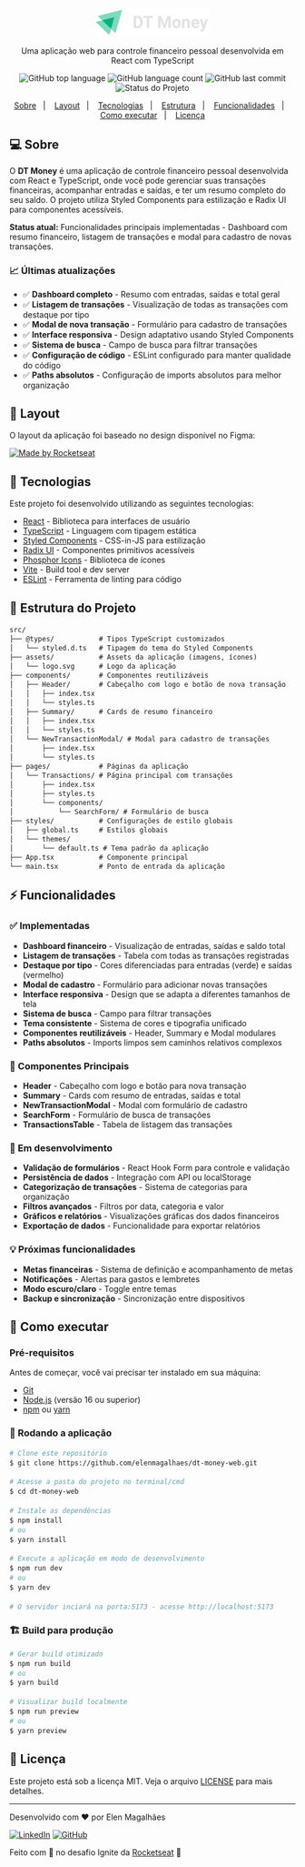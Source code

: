 <div align="center">
  <img src="src/assets/logo.svg" alt="DT Money" width="200"/>
</div>

<p align="center">
  Uma aplicação web para controle financeiro pessoal desenvolvida em React com TypeScript
</p>

<p align="center">
  <img alt="GitHub top language" src="https://img.shields.io/github/languages/top/elenmagalhaes/dt-money-web?color=00875F">
  <img alt="GitHub language count" src="https://img.shields.io/github/languages/count/elenmagalhaes/dt-money-web?color=00875F">
  <img alt="GitHub last commit" src="https://img.shields.io/github/last-commit/elenmagalhaes/dt-money-web?color=00875F">
  <img alt="Status do Projeto" src="https://img.shields.io/badge/status-development-yellow">
</p>


<div align="center">
  <a href="#-sobre">Sobre</a>&nbsp;&nbsp;&nbsp;|&nbsp;&nbsp;&nbsp;
  <a href="#-layout">Layout</a>&nbsp;&nbsp;&nbsp;|&nbsp;&nbsp;&nbsp;
  <a href="#-tecnologias">Tecnologias</a>&nbsp;&nbsp;&nbsp;|&nbsp;&nbsp;&nbsp;
  <a href="#-estrutura-do-projeto">Estrutura</a>&nbsp;&nbsp;&nbsp;|&nbsp;&nbsp;&nbsp;
  <a href="#-funcionalidades">Funcionalidades</a>&nbsp;&nbsp;&nbsp;|&nbsp;&nbsp;&nbsp;
  <a href="#-como-executar">Como executar</a>&nbsp;&nbsp;&nbsp;|&nbsp;&nbsp;&nbsp;
  <a href="#-licença">Licença</a>
</div>

## 💻 Sobre

O **DT Money** é uma aplicação de controle financeiro pessoal desenvolvida com React e TypeScript, onde você pode gerenciar suas transações financeiras, acompanhar entradas e saídas, e ter um resumo completo do seu saldo. O projeto utiliza Styled Components para estilização e Radix UI para componentes acessíveis.

**Status atual:** Funcionalidades principais implementadas - Dashboard com resumo financeiro, listagem de transações e modal para cadastro de novas transações.

### 📈 Últimas atualizações

- ✅ **Dashboard completo** - Resumo com entradas, saídas e total geral
- ✅ **Listagem de transações** - Visualização de todas as transações com destaque por tipo
- ✅ **Modal de nova transação** - Formulário para cadastro de transações
- ✅ **Interface responsiva** - Design adaptativo usando Styled Components
- ✅ **Sistema de busca** - Campo de busca para filtrar transações
- ✅ **Configuração de código** - ESLint configurado para manter qualidade do código
- ✅ **Paths absolutos** - Configuração de imports absolutos para melhor organização

## 🎨 Layout

O layout da aplicação foi baseado no design disponível no Figma:

<a href="https://www.figma.com/design/FYWzJOVbnhrIqUoX2hoea8/DT-Money--Community-?node-id=42078-424&t=S9ZSjdNTzcTWoR4h-0">
  <img alt="Made by Rocketseat" src="https://img.shields.io/badge/Acessar%20Layout%20-Figma-%2304D361?color=00875F">
</a>

<!-- ### 📱 Preview

![Preview Home Desktop](.github/preview-home.png)
![Preview Modal Desktop](.github/preview-modal.png) -->

## 🚀 Tecnologias

Este projeto foi desenvolvido utilizando as seguintes tecnologias:

- [React](https://reactjs.org/) - Biblioteca para interfaces de usuário
- [TypeScript](https://www.typescriptlang.org/) - Linguagem com tipagem estática
- [Styled Components](https://styled-components.com/) - CSS-in-JS para estilização
- [Radix UI](https://www.radix-ui.com/) - Componentes primitivos acessíveis
- [Phosphor Icons](https://phosphoricons.com/) - Biblioteca de ícones
- [Vite](https://vitejs.dev/) - Build tool e dev server
- [ESLint](https://eslint.org/) - Ferramenta de linting para código

## 📁 Estrutura do Projeto

```
src/
├── @types/           # Tipos TypeScript customizados
│   └── styled.d.ts   # Tipagem do tema do Styled Components
├── assets/           # Assets da aplicação (imagens, ícones)
│   └── logo.svg      # Logo da aplicação
├── components/       # Componentes reutilizáveis
│   ├── Header/       # Cabeçalho com logo e botão de nova transação
│   │   ├── index.tsx
│   │   └── styles.ts
│   ├── Summary/      # Cards de resumo financeiro
│   │   ├── index.tsx
│   │   └── styles.ts
│   └── NewTransactionModal/ # Modal para cadastro de transações
│       ├── index.tsx
│       └── styles.ts
├── pages/            # Páginas da aplicação
│   └── Transactions/ # Página principal com transações
│       ├── index.tsx
│       ├── styles.ts
│       └── components/
│           └── SearchForm/ # Formulário de busca
├── styles/           # Configurações de estilo globais
│   ├── global.ts     # Estilos globais
│   └── themes/
│       └── default.ts # Tema padrão da aplicação
├── App.tsx           # Componente principal
└── main.tsx          # Ponto de entrada da aplicação
```

## ⚡ Funcionalidades

### ✅ Implementadas

- **Dashboard financeiro** - Visualização de entradas, saídas e saldo total
- **Listagem de transações** - Tabela com todas as transações registradas
- **Destaque por tipo** - Cores diferenciadas para entradas (verde) e saídas (vermelho)
- **Modal de cadastro** - Formulário para adicionar novas transações
- **Interface responsiva** - Design que se adapta a diferentes tamanhos de tela
- **Sistema de busca** - Campo para filtrar transações
- **Tema consistente** - Sistema de cores e tipografia unificado
- **Componentes reutilizáveis** - Header, Summary e Modal modulares
- **Paths absolutos** - Imports limpos sem caminhos relativos complexos

### 🧩 Componentes Principais

- **Header** - Cabeçalho com logo e botão para nova transação
- **Summary** - Cards com resumo de entradas, saídas e total
- **NewTransactionModal** - Modal com formulário de cadastro
- **SearchForm** - Formulário de busca de transações
- **TransactionsTable** - Tabela de listagem das transações

### 🚧 Em desenvolvimento

- **Validação de formulários** - React Hook Form para controle e validação
- **Persistência de dados** - Integração com API ou localStorage
- **Categorização de transações** - Sistema de categorias para organização
- **Filtros avançados** - Filtros por data, categoria e valor
- **Gráficos e relatórios** - Visualizações gráficas dos dados financeiros
- **Exportação de dados** - Funcionalidade para exportar relatórios

### 💡 Próximas funcionalidades

- **Metas financeiras** - Sistema de definição e acompanhamento de metas
- **Notificações** - Alertas para gastos e lembretes
- **Modo escuro/claro** - Toggle entre temas
- **Backup e sincronização** - Sincronização entre dispositivos

## 🔧 Como executar

### Pré-requisitos

Antes de começar, você vai precisar ter instalado em sua máquina:

- [Git](https://git-scm.com/)
- [Node.js](https://nodejs.org/en/) (versão 16 ou superior)
- [npm](https://www.npmjs.com/) ou [yarn](https://yarnpkg.com/)

### 🎲 Rodando a aplicação

```bash
# Clone este repositório
$ git clone https://github.com/elenmagalhaes/dt-money-web.git

# Acesse a pasta do projeto no terminal/cmd
$ cd dt-money-web

# Instale as dependências
$ npm install
# ou
$ yarn install

# Execute a aplicação em modo de desenvolvimento
$ npm run dev
# ou
$ yarn dev

# O servidor inciará na porta:5173 - acesse http://localhost:5173
```

### 🏗️ Build para produção

```bash
# Gerar build otimizado
$ npm run build
# ou
$ yarn build

# Visualizar build localmente
$ npm run preview
# ou
$ yarn preview
```

## 📝 Licença

Este projeto está sob a licença MIT. Veja o arquivo [LICENSE](LICENSE) para mais detalhes.

---

Desenvolvido com ❤️ por Elen Magalhães

[![LinkedIn](https://img.shields.io/badge/-LinkedIn-blue?style=flat-square&logo=Linkedin&logoColor=white)](https://www.linkedin.com/in/ecmrodrigues)
[![GitHub](https://img.shields.io/badge/GitHub-100000?style=flat-square&logo=github&logoColor=white)](https://github.com/elenmagalhaes)

Feito com 💜 no desafio Ignite da [Rocketseat](https://rocketseat.com.br/) 🚀
